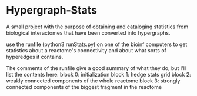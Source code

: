 # Hypergraph-Stats
A small project with the purpose of obtaining and cataloging statistics from biological interactomes that have been converted into hypergraphs.


use the runfile (python3 runStats.py) on one of the bioinf computers to get statistics about a reactome's connectivity and about what sorts of hyperedges it contains.

The comments of the runfile give a good summary of what they do, but I'll list the contents here:
block 0: initialization
block 1: hedge stats grid
block 2: weakly connected components of the whole reactome
block 3: strongly connected components of the biggest fragment in the reactome
